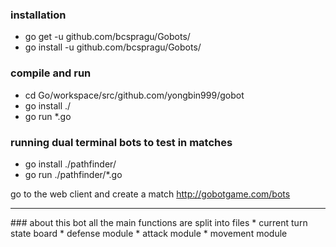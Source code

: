 
### installation
* go get -u github.com/bcspragu/Gobots/
* go install -u github.com/bcspragu/Gobots/

### compile and run
* cd Go/workspace/src/github.com/yongbin999/gobot
* go install ./
* go run *.go

### running dual terminal bots to test in matches
* go install ./pathfinder/
* go run ./pathfinder/*.go

go to the web client and create a match
http://gobotgame.com/bots

<hr>
### about this bot
all the main functions are split into files
* current turn state board
* defense module
* attack module
* movement module 